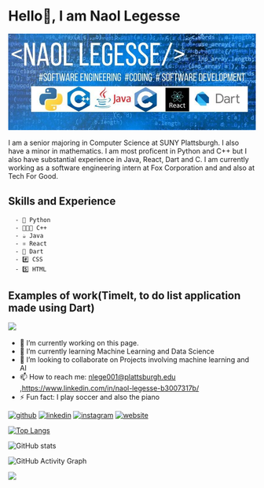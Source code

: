 

# Hello👋, I am Naol Legesse
![Software Engineering Intern](https://github.com/Nlege001/Nlege001/blob/main/PPy.jpg)


I am a senior majoring in Computer Science at SUNY Plattsburgh. I also have a minor in mathematics. I am most proficent in Python and C++ but I also have substantial experience in Java, React, Dart and C. I am currently working as a software engineering intern at Fox Corporation and and also at Tech For Good. 

## Skills and Experience
      - 🐍 Python
      - 👨‍👧‍👦 C++
      - ☕️ Java
      - ⚛️ React
      - 🎯 Dart
      - #️⃣ CSS
      - 5️⃣ HTML
 
## Examples of work(TimeIt, to do list application made using Dart)
<img src="https://media.giphy.com/media/exXiQNYLPjTdyGvw3o/giphy.gif" width= 500/>


- 🔭 I’m currently working on this page. 
- 🌱 I’m currently learning Machine Learning and Data Science 
- 👯 I’m looking to collaborate on Projects involving machine learning and AI  
- 📫 How to reach me: nlege001@plattsburgh.edu ,https://www.linkedin.com/in/naol-legesse-b3007317b/ 
- ⚡ Fun fact: I play soccer and also the piano 


[<img src='https://cdn.jsdelivr.net/npm/simple-icons@3.0.1/icons/github.svg' alt='github' height='40'>](https://github.com/Nlege001)  [<img src='https://cdn.jsdelivr.net/npm/simple-icons@3.0.1/icons/linkedin.svg' alt='linkedin' height='40'>](hhttps://www.linkedin.com/in/naol-legesse-b3007317b/)  [<img src='https://cdn.jsdelivr.net/npm/simple-icons@3.0.1/icons/instagram.svg' alt='instagram' height='40'>](https://www.instagram.com/@dechassanaol/)  [<img src='https://cdn.jsdelivr.net/npm/simple-icons@3.0.1/icons/icloud.svg' alt='website' height='40'>](https://www.linkedin.com/in/naol-legesse-b3007317b/)  

[![Top Langs](https://github-readme-stats.vercel.app/api/top-langs/?username=Nlege001)](https://github.com/anuraghazra/github-readme-stats)

![GitHub stats](https://github-readme-stats.vercel.app/api?username=Nlege001&show_icons=true)  

![GitHub Activity Graph](https://activity-graph.herokuapp.com/graph?username=Nlege001)  

![](https://komarev.com/ghpvc/?username=your-github-username)



